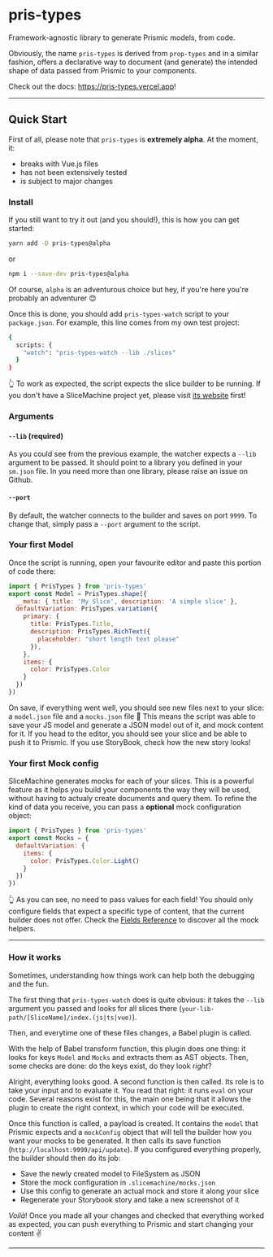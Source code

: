 # pris-types
Framework-agnostic library to generate Prismic models, from code.

Obviously, the name <code>pris-types</code> is derived from <code>prop-types</code> and in a similar fashion, offers a declarative way to document (and generate) the intended shape of data passed from Prismic to your components.

Check out the docs: https://pris-types.vercel.app!

----

## Quick Start

First of all, please note that `pris-types` is **extremely alpha**. At the moment, it:
* breaks with Vue.js files
* has not been extensively tested
* is subject to major changes

### Install 

If you still want to try it out (and you should!), this is how you can get started:

```bash
yarn add -D pris-types@alpha
````

or

```bash
npm i --save-dev pris-types@alpha
````

Of course, `alpha` is an adventurous choice but hey, if you're here you're probably an adventurer 😊

Once this is done, you should add `pris-types-watch` script to your `package.json`.
For example, this line comes from my own test project:

```bash
{
  scripts: {
    "watch": "pris-types-watch --lib ./slices"
  }
}
````

👆 To work as expected, the script expects the slice builder to be running.
If you don't have a SliceMachine project yet, please visit [its website](https://slicemachine.dev) first!

### Arguments

#### `--lib` (required)

As you could see from the previous example, the watcher expects a `--lib` argument to be passed.
It should point to a library you defined in your `sm.json` file. In you need more than one library, please raise an issue on Github.

#### `--port`

By default, the watcher connects to the builder and saves on port `9999`.
To change that, simply pass a `--port` argument to the script.

### Your first Model

Once the script is running, open your favourite editor and paste this portion of code there:

```javascript
import { PrisTypes } from 'pris-types'
export const Model = PrisTypes.shape({
  __meta: { title: 'My Slice', description: 'A simple slice' },
  defaultVariation: PrisTypes.variation({
    primary: {
      title: PrisTypes.Title,
      description: PrisTypes.RichText({
        placeholder: "short length text please"
      }),
    },
    items: {
      color: PrisTypes.Color
    }
  })
})

````

On save, if everything went well, you should see new files next to your slice:
a `model.json` file and a `mocks.json` file 🎉 This means the script was able to save
your JS model and generate a JSON model out of it, and mock content for it. If you head to the editor, you should
see your slice and be able to push it to Prismic. If you use StoryBook, check how the new story looks!

### Your first Mock config

SliceMachine generates mocks for each of your slices. This is a powerful feature as it helps you build your components
the way they will be used, without having to actualy create documents and query them. To refine the kind of data you receive,
you can pass a **optional** mock configuration object:

```javascript
import { PrisTypes } from 'pris-types'
export const Mocks = {
  defaultVariation: {
    items: {
      color: PrisTypes.Color.Light()
    }
  })
})
````

👆 As you can see, no need to pass values for each field! You should only configure fields that expect a specific type of content,
that the current builder does not offer. Check the [Fields Reference](https://pris-types.vercel.app/fields-ref) to discover all the mock helpers.


----

### How it works

Sometimes, understanding how things work can help both the debugging and the fun.

The first thing that `pris-types-watch` does is quite obvious: it takes the `--lib` argument
you passed and looks for all slices there (`your-lib-path/[SliceName]/index.(js|ts|vue)`).

Then, and everytime one of these files changes, a Babel plugin is called.

With the help of Babel transform function, this plugin does one thing: it looks for keys `Model`
and `Mocks` and extracts them as AST objects. Then, some checks are done: do the keys exist, do they look _right_?

Alright, everything looks good. A second function is then called. Its role is to take your input and to evaluate it.
You read that right: it runs `eval` on your code. Several reasons exist for this, the main one being that it allows the plugin to create the right context,
in which your code will be executed.

Once this function is called, a payload is created. It contains the `model` that Prismic expects and a `mockConfig` object
that will tell the builder how you want your mocks to be generated. It then calls its save function (`http://localhost:9999/api/update`).
If you configured everything properly, the builder should then do its job:

* Save the newly created model to FileSystem as JSON
* Store the mock configuration in `.slicemachine/mocks.json`
* Use this config to generate an actual mock and store it along your slice
* Regenerate your Storybook story and take a new screenshot of it

_Voilà_! Once you made all your changes and checked that everything worked as expected,
you can push everything to Prismic and start changing your content ✌️

----
